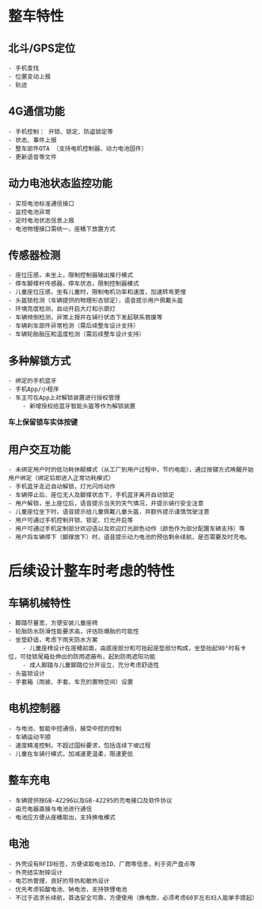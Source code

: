 
# 整车特性

## 北斗/GPS定位
    - 手机查找
    - 位置变动上报
    - 轨迹
## 4G通信功能
    - 手机控制： 开锁、锁定、防盗锁定等
    - 状态、事件上报
    - 整车部件OTA （支持电机控制器、动力电池固件）
    - 更新语音等文件
## 动力电池状态监控功能
    - 实现电池标准通信接口
    - 监控电池异常
    - 定时电池状态信息上报
    - 电池物理接口需统一，座桶下放置方式
## 传感器检测
    - 座位压感，未坐上，限制控制器输出推行模式
    - 停车脚撑杆传感器，停车状态，限制控制器模式
    - 儿童座位压感，坐有儿童时，限制电机功率和速度，加速转弯更慢
    - 头盔锁检测（车辆提供的物理形态锁定），语音提示用户佩戴头盔
    - 环境亮度检测，自动开启大灯和示廓灯
    - 车辆倾倒检测，异常上报并在骑行状态下发起联系救援等
    - 车辆刹车部件异常检测（需后续整车设计支持）
    - 车辆轮胎胎压和温度检测（需后续整车设计支持）
## 多种解锁方式
    - 绑定的手机蓝牙
    - 手机App/小程序
    - 车主可在App上对解锁装置进行授权管理
        - 新增授权给蓝牙智能头盔等作为解锁装置
**车上保留锁车实体按键**

## 用户交互功能
    - 未绑定用户时的低功耗休眠模式（从工厂到用户过程中，节约电能），通过按键方式唤醒开始用户绑定（绑定后即进入正常功耗模式）
    - 手机蓝牙走近自动解锁，灯光闪烁动作
    - 车辆停止后，座位无人及脚撑状态下，手机蓝牙离开自动锁定
    - 用户解锁，坐上座位后，语音提示当天的天气情况，并提示骑行安全注意
    - 儿童座位坐下时，语音提示给儿童佩戴儿童头盔，并额外提示谨慎驾驶注意
    - 用户可通过手机控制开锁、锁定、灯光开启等
    - 用户可通过手机定制部分欢迎语以及欢迎灯光颜色动作（颜色作为部分配置车辆支持）等
    - 用户将车辆停下（脚撑放下）时，语音提示动力电池的预估剩余续航，是否需要及时充电。


# 后续设计整车时考虑的特性

## 车辆机械特性
    - 脚踏尽量宽，方便安装儿童座椅
    - 轮胎防水防滑性能要求高，评估防爆胎的可能性
    - 坐垫舒适，考虑下雨天防水方案
        - 儿童座椅设计在座桶前面，由底座部分和可抬起座垫部分构成，坐垫抬起90°时有卡位，可挂锁尾箱处伸出的防雨遮蔽布，起到防雨遮阳功能
        - 成人脚踏与儿童脚踏位分开设立，充分考虑舒适性
    - 头盔锁设计
    - 手套箱（雨披、手套、车充的置物空间）设置
## 电机控制器
    - 与电池、智能中控通信，接受中控的控制
    - 车辆运动平顺
    - 速度精准控制，不超过国标要求，包括连续下坡过程
    - 儿童在车骑行模式，加减速更温柔，限速更低
## 整车充电
    - 车辆提供按GB-42296以及GB-42295的充电接口及软件协议
    - 由充电器直接与电池进行通信
    - 电池应方便从座桶取出，支持换电模式
## 电池
    - 外壳设有RFID标签，方便读取电池ID、厂商等信息，利于资产盘点等
    - 外壳结实耐摔设计
    - 电芯热管理，良好的导热和散热设计
    - 优先考虑铅酸电池、钠电池，支持铁锂电池
    - 不过于追求长续航，首选安全可靠，方便使用（换电款，必须考虑60岁左右妇人能单手提起）



